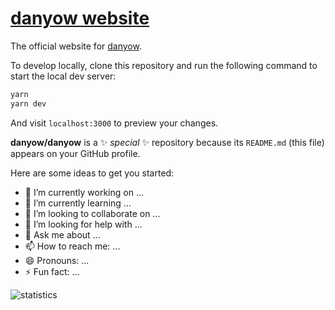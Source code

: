 # [danyow website](https://swr.vercel.app)

The official website for [danyow](https://github.com/danyow/danyow-doc).

To develop locally, clone this repository and run the following command to start the local dev server:

```bash
yarn
yarn dev
```

And visit `localhost:3000` to preview your changes.

**danyow/danyow** is a ✨ _special_ ✨ repository because its `README.md` (this file) appears on your GitHub profile.

Here are some ideas to get you started:

- 🔭 I’m currently working on ...
- 🌱 I’m currently learning ...
- 👯 I’m looking to collaborate on ...
- 🤔 I’m looking for help with ...
- 💬 Ask me about ...
- 📫 How to reach me: ...
- 😄 Pronouns: ...
- ⚡ Fun fact: ...

![statistics](https://github-readme-stats.vercel.app/api?username=danyow&include_all_commits=true)